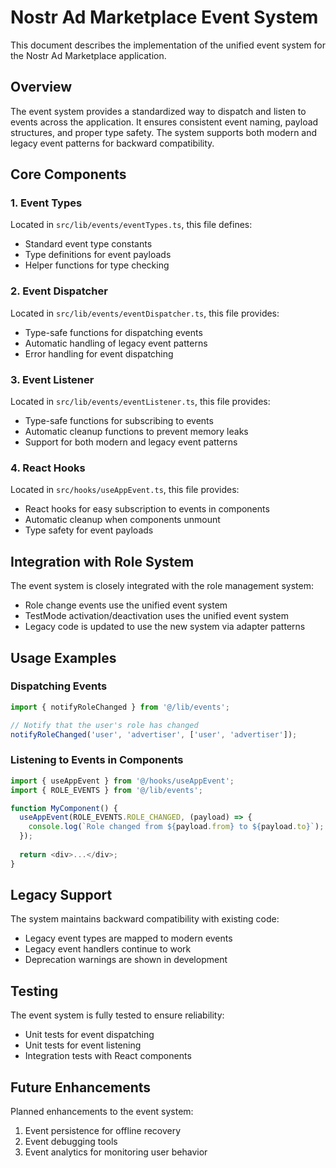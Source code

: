 # Nostr Ad Marketplace Event System

This document describes the implementation of the unified event system for the Nostr Ad Marketplace application.

## Overview

The event system provides a standardized way to dispatch and listen to events across the application. It ensures consistent event naming, payload structures, and proper type safety. The system supports both modern and legacy event patterns for backward compatibility.

## Core Components

### 1. Event Types

Located in `src/lib/events/eventTypes.ts`, this file defines:

- Standard event type constants
- Type definitions for event payloads
- Helper functions for type checking

### 2. Event Dispatcher

Located in `src/lib/events/eventDispatcher.ts`, this file provides:

- Type-safe functions for dispatching events
- Automatic handling of legacy event patterns
- Error handling for event dispatching

### 3. Event Listener

Located in `src/lib/events/eventListener.ts`, this file provides:

- Type-safe functions for subscribing to events
- Automatic cleanup functions to prevent memory leaks
- Support for both modern and legacy event patterns

### 4. React Hooks

Located in `src/hooks/useAppEvent.ts`, this file provides:

- React hooks for easy subscription to events in components
- Automatic cleanup when components unmount
- Type safety for event payloads

## Integration with Role System

The event system is closely integrated with the role management system:

- Role change events use the unified event system
- TestMode activation/deactivation uses the unified event system
- Legacy code is updated to use the new system via adapter patterns

## Usage Examples

### Dispatching Events

```typescript
import { notifyRoleChanged } from '@/lib/events';

// Notify that the user's role has changed
notifyRoleChanged('user', 'advertiser', ['user', 'advertiser']);
```

### Listening to Events in Components

```typescript
import { useAppEvent } from '@/hooks/useAppEvent';
import { ROLE_EVENTS } from '@/lib/events';

function MyComponent() {
  useAppEvent(ROLE_EVENTS.ROLE_CHANGED, (payload) => {
    console.log(`Role changed from ${payload.from} to ${payload.to}`);
  });
  
  return <div>...</div>;
}
```

## Legacy Support

The system maintains backward compatibility with existing code:

- Legacy event types are mapped to modern events
- Legacy event handlers continue to work
- Deprecation warnings are shown in development

## Testing

The event system is fully tested to ensure reliability:

- Unit tests for event dispatching
- Unit tests for event listening
- Integration tests with React components

## Future Enhancements

Planned enhancements to the event system:

1. Event persistence for offline recovery
2. Event debugging tools
3. Event analytics for monitoring user behavior